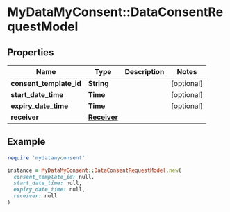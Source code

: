 # MyDataMyConsent::DataConsentRequestModel

## Properties

| Name | Type | Description | Notes |
| ---- | ---- | ----------- | ----- |
| **consent_template_id** | **String** |  | [optional] |
| **start_date_time** | **Time** |  | [optional] |
| **expiry_date_time** | **Time** |  | [optional] |
| **receiver** | [**Receiver**](Receiver.md) |  |  |

## Example

```ruby
require 'mydatamyconsent'

instance = MyDataMyConsent::DataConsentRequestModel.new(
  consent_template_id: null,
  start_date_time: null,
  expiry_date_time: null,
  receiver: null
)
```

